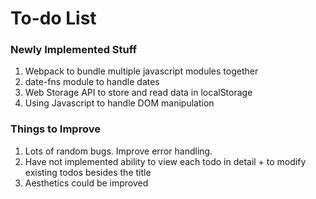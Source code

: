 # To-do List

### Newly Implemented Stuff
1. Webpack to bundle multiple javascript modules together
2. date-fns module to handle dates
3. Web Storage API to store and read data in localStorage
4. Using Javascript to handle DOM manipulation

### Things to Improve 
1. Lots of random bugs. Improve error handling.
2. Have not implemented ability to view each todo in detail + to modify existing todos besides the title
3. Aesthetics could be improved
